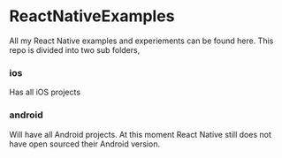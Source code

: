 # ReactNativeExamples
All my React Native examples and experiements can be found here. This repo is divided into two sub folders,

### ios
Has all iOS projects

### android
Will have all Android projects. At this moment React Native still does not have open sourced their Android version. 
